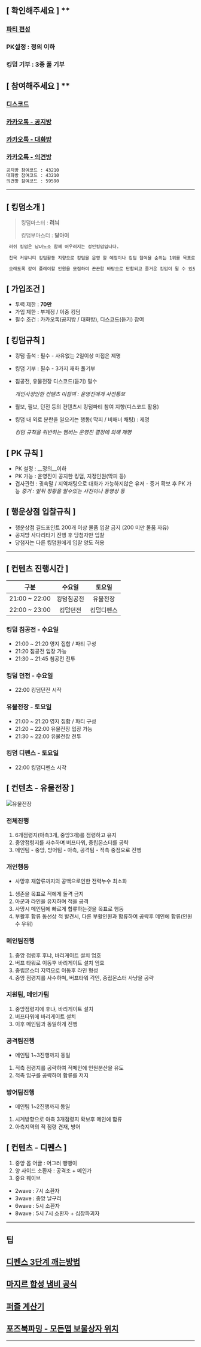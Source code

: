 ## [ **확인해주세요** ] **

 ### [파티 편성](https://docs.google.com/spreadsheets/d/1ZmqVB0v5BhWB3MoBMEtAPjRERrNWiBQsOntKVwJMpHY/edit?usp=sharing) 
 ### PK설정 : 정의 이하
 ### 킹덤 기부 : 3종 풀 기부


## [ **참여해주세요** ] **

### [디스코드](https://discord.gg/yufuZH9NKE)

### [카카오톡 - 공지방](https://open.kakao.com/o/gydbRCid)

### [카카오톡 - 대화방](https://open.kakao.com/o/gfkMyued)

### [카카오톡 - 의견방](https://open.kakao.com/o/g9tzFOid)

```sh
공지방 참여코드 : 43210
대화방 참여코드 : 43210
의견방 참여코드 : 59590
```
* * *

## [ **킹덤소개** ]



> 킹덤마스터 :  __려늬__
> 
> 킹덤부마스터 :  __달아이__


```sh
 러쉬 킹덤은 남녀노소 함께 어우러지는 성인킹덤입니다.
 
 친목 커뮤니티 킹덤활동 지향으로 킹덤을 운영 할 예정이나 킹덤 참여율 순위는 1위를 목표로 단합심이 높은 킹덤입니다.

 오래도록 같이 플레이할 인원을 모집하여 끈끈함 바탕으로 단합되고 즐거운 킹덤이 될 수 있도록 운영하겠습니다. 
```



## [ **가입조건** ]

- 투력 제한 :  __70만__
- 가입 제한 :  부계정 / 이중 킹덤 
- 필수 조건 :  카카오톡(공지방 / 대화방), 디스코드(듣기) 참여 


## [ **킹덤규칙** ]

- 킹덤 출석 : 필수 - 사유없는 2일이상 미접은 제명

- 킹덤 기부 : 필수 - 3가지 재화 풀기부

- 침공전, 유물전장  디스코드(듣기) 필수 

  _개인사정인한 컨텐츠 미참여 : 운영진에게 사전통보_

- 월보, 필보, 던전 등의 컨텐츠시 킹덤파티 참여 지향(디스코드 활용)

- 킹덤 내 외로 분란을 일으키는 행동( 막피 / 비매너 채팅) : 제명

  _킹덤 규칙을 위반하는 멤버는 운영진 결정에 의해 제명_



## [ **PK 규칙** ]
- PK 설정 : __정의__이하
- PK 가능 : 운영진이 공지한 킹덤, 지정인원(막피 등)
- 겹사관련 : 귓속말 / 지역채팅으로 대화가 가능하지않은 유저 - 증거 확보 후 PK 가능
  _중거 : 앞뒤 정황을 알수있는 사진이나 동영상 등_



## [ **행운상점 입찰규칙** ]
- 행운상점 길드포인트 200개 이상 물품 입찰 금지 (200 미만 물품 자유)
- 공지방 사다리타기 진행 후 당첨자만 입찰
- 당첨자는 다른 킹덤원에게 입찰 양도 허용

* * *


## [ **컨텐츠 진행시간** ]

|     구분     |  수요일    |   토요일   |
|:------------:|:---------:|:---------:|
|21:00 ~ 22:00 | 킹덤침공전 | 유물전장   |
|22:00 ~ 23:00 | 킹덤던전   | 킹덤디펜스 |



### 킹덤 침공전 - 수요일
- 21:00 ~ 21:20 영지 집합 / 파티 구성
- 21:20         침공전 입장 가능
- 21:30 ~ 21:45 침공전 전투

### 킹덤 던전 - 수요일
- 22:00 킹덤던전 시작


### 유물전장 - 토요일
- 21:00 ~ 21:20 영지 집합 / 파티 구성
- 21:20 ~ 22:00 유물전장 입장 가능
- 21:30 ~ 22:00 유물전장 전투



### 킹덤 디펜스 - 토요일
- 22:00 킹덤디펜스 시작



## [ **컨텐츠 - 유물전장** ]
![유물전장](./map2.png)


### 전체진행
1. 6개점령지(아측3개, 중앙3개)를 점령하고 유지
2. 중앙점령지를 사수하며 버프타워, 중립몬스터를 공략
3. 메인팀 - 중앙, 방어팀 - 아측, 공격팀 - 적측 중점으로 진행


### 개인행동 
- 사망후 재합류까지의 공백으로인한 전력누수 최소화
1. 생존을 목표로 적에게 돌격 금지
2. 아군과 라인을 유지하며 적을 공격
3. 사망시 메인팀에 빠르게 합류하는것을 목표로 행동
4. 부활후 합류 동선상 적 발견시, 다른 부활인원과 합류하여 공략후 메인에 합류(인원수 우위)



### 메인팀진행
1. 중앙 점령후 후냐, 바리게이트 설치 엄호
2. 버프 타워로 이동후 바리게이트 설치 엄호
3. 중립몬스터 지역으로 이동후 라인 형성
4. 중앙 점령지를 사수하며, 버프타워 각인, 중립몬스터 사냥을 공략



### 지원팀, 메인가팀
1. 중앙점령지에 후냐, 바리게이트 설치
2. 버프타워에 바리게이트 설치
3. 이후 메인팀과 동일하게 진행



### 공격팀진행 
- 메인팀 1~3진행까지 동일
1. 적측 점령지를 공략하여 적메인에 인원분산을 유도
2. 적측 입구를 공략하여 합류를 저지



### 방어팀진행 
- 메인팀 1~2진행까지 동일
1. 시계방향으로 아측 3개점령지 확보후 메인에 합류
2. 아측지역의 적 점령 견재, 방어


##  [ **컨텐츠 - 디펜스** ]

1. 중앙 몹 어글 : 어그러 뺑뺑이
2. 양 사이드 소환자 : 공격조 + 메인가
3. 중요 웨이브 
 - 2wave : 7시 소환자
 - 3wave : 중앙 날구리
 - 6wave : 5시 소환자
 - 8wave : 5시 7시 소환자 + 심장파괴자
* * *
## 팁
## [디펜스 3단계 깨는방법](https://www.youtube.com/watch?v=MxtLjaap2T8)
## [마지르 합성 냄비 공식](https://m.cafe.naver.com/hsite/68748)
## [퍼즐 계산기](https://myar.tistory.com/entry/ninokuni-tetro-puzzle-calculator)
## [포즈북파밍 - 모든맵 보물상자 위치](https://forum.netmarble.com/enn_ko/view/27/84927)

* * *

